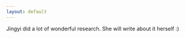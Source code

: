 ```yaml
---
layout: default
---
```


Jingyi did a lot of wonderful research. She will write about it herself :)
